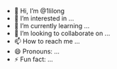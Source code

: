 - 👋 Hi, I’m @1lilong
- 👀 I’m interested in ...
- 🌱 I’m currently learning ...
- 💞️ I’m looking to collaborate on ...
- 📫 How to reach me ...
- 😄 Pronouns: ...
- ⚡ Fun fact: ...

<!---
1lilong/1lilong is a ✨ special ✨ repository because its `README.md` (this file) appears on your GitHub profile.
You can click the Preview link to take a look at your changes.
--->
